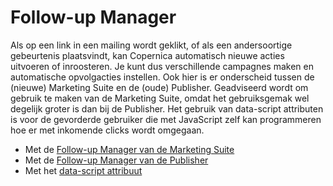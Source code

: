 # Follow-up Manager

Als op een link in een mailing wordt geklikt, of als een andersoortige 
gebeurtenis plaatsvindt, kan Copernica automatisch nieuwe acties uitvoeren 
of inroosteren. Je kunt dus verschillende campagnes maken en automatische 
opvolgacties instellen. Ook hier is er onderscheid tussen de (nieuwe) Marketing
Suite en de (oude) Publisher. Geadviseerd wordt om gebruik te maken van de Marketing
Suite, omdat het gebruiksgemak wel degelijk groter is dan bij de Publisher. Het gebruik
van data-script attributen is voor de gevorderde gebruiker die met JavaScript zelf kan
programmeren hoe er met inkomende clicks wordt omgegaan.

* Met de [Follow-up Manager van de Marketing Suite](./follow-up-manager-ms.md)
* Met de [Follow-up Manager van de Publisher](./follow-up-manager-publisher.md)
* Met het [data-script attribuut](./followups-scripting.md)